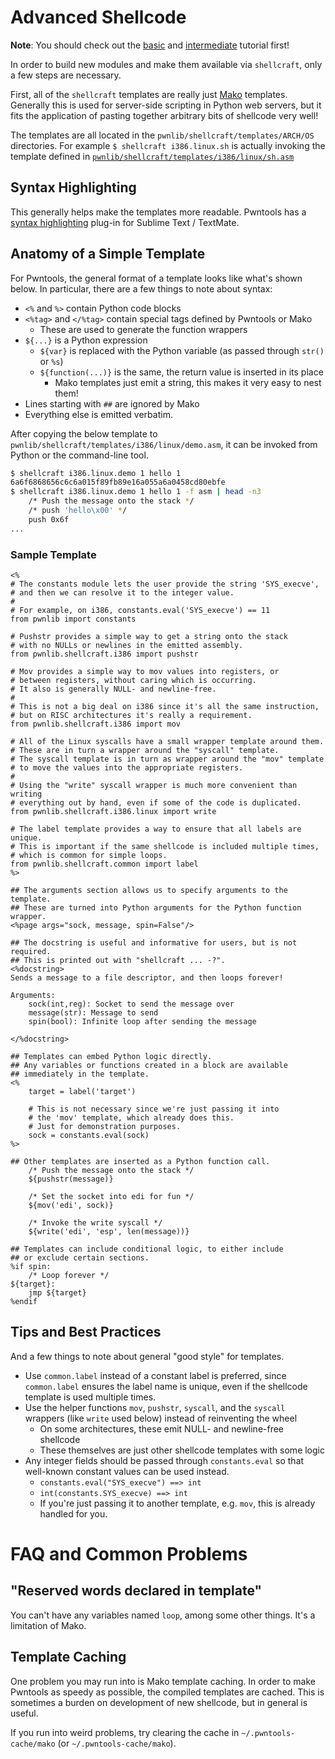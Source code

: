 # Advanced Shellcode

**Note**: You should check out the [basic](../shellcode-basic/README.md) and [intermediate](../shellcode-intermediate/README.md) tutorial first!

In order to build new modules and make them available via `shellcraft`, only a few steps are necessary.

First, all of the `shellcraft` templates are really just [Mako][mako] templates.  Generally this is used for server-side scripting in Python web servers, but it fits the application of pasting together arbitrary bits of shellcode very well!

The templates are all located in the `pwnlib/shellcraft/templates/ARCH/OS` directories.  For example `$ shellcraft i386.linux.sh` is actually invoking the template defined in [`pwnlib/shellcraft/templates/i386/linux/sh.asm`][sh]

## Syntax Highlighting

This generally helps make the templates more readable.  Pwntools has a [syntax highlighting](https://github.com/Gallopsled/pwntools/blob/master/extra/textmate/README.md) plug-in for Sublime Text / TextMate.

## Anatomy of a Simple Template

For Pwntools, the general format of a template looks like what's shown below.
In particular, there are a few things to note about syntax:

- `<%` and `%>` contain Python code blocks
- `<%tag>` and `</%tag>` contain special tags defined by Pwntools or Mako
    + These are used to generate the function wrappers
- `${...}` is a Python expression
    - `${var}` is replaced with the Python variable (as passed through `str()` or `%s`)
    - `${function(...)}` is the same, the return value is inserted in its place
        + Mako templates just emit a string, this makes it very easy to nest them!
- Lines starting with `##` are ignored by Mako
- Everything else is emitted verbatim.

After copying the below template to `pwnlib/shellcraft/templates/i386/linux/demo.asm`, it can be invoked from Python or the command-line tool.

```sh
$ shellcraft i386.linux.demo 1 hello 1
6a6f6868656c6c6a015f89fb89e16a055a6a0458cd80ebfe
$ shellcraft i386.linux.demo 1 hello 1 -f asm | head -n3
    /* Push the message onto the stack */
    /* push 'hello\x00' */
    push 0x6f
...
```

### Sample Template

```
<%
# The constants module lets the user provide the string 'SYS_execve',
# and then we can resolve it to the integer value.
#
# For example, on i386, constants.eval('SYS_execve') == 11
from pwnlib import constants

# Pushstr provides a simple way to get a string onto the stack
# with no NULLs or newlines in the emitted assembly.
from pwnlib.shellcraft.i386 import pushstr

# Mov provides a simple way to mov values into registers, or
# between registers, without caring which is occurring.
# It also is generally NULL- and newline-free.
#
# This is not a big deal on i386 since it's all the same instruction,
# but on RISC architectures it's really a requirement.
from pwnlib.shellcraft.i386 import mov

# All of the Linux syscalls have a small wrapper template around them.
# These are in turn a wrapper around the "syscall" template.
# The syscall template is in turn as wrapper around the "mov" template
# to move the values into the appropriate registers.
#
# Using the "write" syscall wrapper is much more convenient than writing
# everything out by hand, even if some of the code is duplicated.
from pwnlib.shellcraft.i386.linux import write

# The label template provides a way to ensure that all labels are unique.
# This is important if the same shellcode is included multiple times,
# which is common for simple loops.
from pwnlib.shellcraft.common import label
%>

## The arguments section allows us to specify arguments to the template.
## These are turned into Python arguments for the Python function wrapper.
<%page args="sock, message, spin=False"/>

## The docstring is useful and informative for users, but is not required.
## This is printed out with "shellcraft ... -?".
<%docstring>
Sends a message to a file descriptor, and then loops forever!

Arguments:
    sock(int,reg): Socket to send the message over
    message(str): Message to send
    spin(bool): Infinite loop after sending the message

</%docstring>

## Templates can embed Python logic directly.
## Any variables or functions created in a block are available
## immediately in the template.
<%
    target = label('target')

    # This is not necessary since we're just passing it into
    # the 'mov' template, which already does this.
    # Just for demonstration purposes.
    sock = constants.eval(sock)
%>

## Other templates are inserted as a Python function call.
    /* Push the message onto the stack */
    ${pushstr(message)}

    /* Set the socket into edi for fun */
    ${mov('edi', sock)}

    /* Invoke the write syscall */
    ${write('edi', 'esp', len(message))}

## Templates can include conditional logic, to either include
## or exclude certain sections.
%if spin:
    /* Loop forever */
${target}:
    jmp ${target}
%endif
```

## Tips and Best Practices

And a few things to note about general "good style" for templates.

- Use `common.label` instead of a constant label is preferred, since `common.label` ensures the label name is unique, even if the shellcode template is used multiple times.
- Use the helper functions `mov`, `pushstr`, `syscall`, and the `syscall` wrappers (like `write` used below) instead of reinventing the wheel
    + On some architectures, these emit NULL- and newline-free shellcode
    + These themselves are just other shellcode templates with some logic
- Any integer fields should be passed through `constants.eval` so that well-known constant values can be used instead.
    + `constants.eval("SYS_execve") ==> int`
    + `int(constants.SYS_execve) ==> int`
    + If you're just passing it to another template, e.g. `mov`, this is already handled for you.

# FAQ and Common Problems

## "Reserved words declared in template"

You can't have any variables named `loop`, among some other things.  It's a limitation of Mako.

## Template Caching

One problem you may run into is Mako template caching.  In order to make Pwntools as speedy as possible, the compiled templates are cached.  This is sometimes a burden on development of new shellcode, but in general is useful.

If you run into weird problems, try clearing the cache in `~/.pwntools-cache/mako` (or `~/.pwntools-cache/mako`).

[mako]: http://makotemplates.org
[sh]: https://github.com/Gallopsled/pwntools/blob/master/pwnlib/shellcraft/templates/i386/linux/sh.asm
